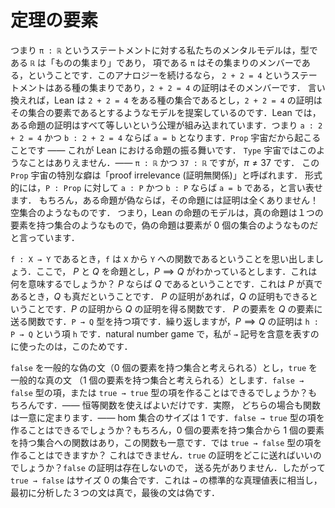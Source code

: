 <!-- # Elements of a theorem -->
# 定理の要素

<!-- So our mental model of the statement `π : ℝ` is that `ℝ`, the type, is “a collection of stuff”, and `π`, the term, is a member of that collection. If we continue with this analogy, it says that the statement `2 + 2 = 4` is some kind of collection, and a proof of `2 + 2 = 4` is a member of that collection. In other words, Lean is suggesting that we model the true/false statement `2 + 2 = 4` as being some sort of a set, and a proof of `2 + 2 = 4` is an element of that set. Now in Lean, it is an inbuilt axiom that all proofs of a proposition are equal. So if `a : 2 + 2 = 4` and `b : 2 + 2 = 4` then `a = b`. This is because we’re working in the `Prop` universe — this is how Propositions behave in Lean. In the `Type` universe the analogue is not remotely true — we have `π : ℝ` and `37 : ℝ` and certainly $\pi\not=37$. This special quirk of the `Prop` universe is called “proof irrelevance”. Formally we could say that if `P : Prop`, if `a : P` and if `b : P` then `a = b`. Of course if a Proposition is false, then it has no proofs at all! It’s like the empty set. So Lean’s model of Propositions is that the true ones are like sets with $1$ element, and the false ones are like sets with $0$ elements. -->

つまり `π : ℝ` というステートメントに対する私たちのメンタルモデルは，型である `ℝ` は「ものの集まり」であり，
項である `π` はその集まりのメンバーである，ということです．このアナロジーを続けるなら，
`2 + 2 = 4` というステートメントはある種の集まりであり，`2 + 2 = 4` の証明はそのメンバーです．
言い換えれば，Lean は `2 + 2 = 4` をある種の集合であるとし，`2 + 2 = 4`
の証明はその集合の要素であるとするようなモデルを提案しているのです．Lean では，
ある命題の証明はすべて等しいという公理が組み込まれています．つまり `a : 2 + 2 = 4` かつ `b : 2 + 2 = 4`
ならば `a = b` となります．`Prop` 宇宙だから起こることです ―― これが Lean における命題の振る舞いです．
`Type` 宇宙ではこのようなことはありえません．―― `π : ℝ` かつ `37 : ℝ` ですが，$\pi\not=37$ です．
この `Prop` 宇宙の特別な癖は「proof irrelevance (証明無関係)」と呼ばれます．
形式的には，`P : Prop` に対して `a : P` かつ `b : P` ならば `a = b` である，と言い表せます．
もちろん，ある命題が偽ならば，その命題には証明は全くありません！空集合のようなものです．
つまり，Lean の命題のモデルは，真の命題は１つの要素を持つ集合のようなもので，偽の命題は要素が $0$
個の集合のようなものだと言っています．

<!-- Recall that if `f : X → Y` then this means that `f` is a function from `X` to `Y`. Now say $P$ and $Q$ are Propositions, and let’s say that we know $P\implies Q$. What does this mean? It means that $P$ implies $Q$. It means that if $P$ is true, then $Q$ is true. It means that if we have a proof of $P$, we can make a proof of $Q$. It is a function from the proofs of $P$ to the proofs of $Q$. It is a function sending an element of $P$ to an element of $Q$. It is a term of type `P → Q`. Again: a proof $h$ of $P\implies Q$ is a term `h : P → Q`. This is why in the natural number game we use the `→` symbol to denote implication. -->

`f : X → Y` であるとき，`f` は `X` から `Y` への関数であるということを思い出しましょう．ここで，
$P$ と $Q$ を命題とし，$P\implies Q$ がわかっているとします．これは何を意味するでしょうか？
$P$ ならば $Q$ であるということです．これは $P$ が真であるとき，$Q$ も真だということです．
$P$ の証明があれば，$Q$ の証明もできるということです．$P$ の証明から $Q$ の証明を得る関数です．
$P$ の要素を $Q$ の要素に送る関数です．`P → Q` 型を持つ項です．繰り返しますが，$P\implies Q$
の証明は `h : P → Q` という項 `h` です．natural number game で，私が `→`
記号を含意を表すのに使ったのは，このためです．

<!-- Let `false` denote a generic false statement (thought of as a set with $0$ elements), and let `true` denote a generic true statement (thought of as a set with $1$ element). Can we construct a term of type `false → false` or a term of type `true → true`? Sure — just use the identity function. In fact, in both cases there is a unique function — the hom sets have size $1$. Can we construct a term of type `false → true`? Sure, there is a function from the set with $0$ elements to a set with $1$ element, and again this function is unique. But can we construct a term of type `true → false`? No we can’t, because where do we send a proof of `true`? There are no proofs of `false` to send it to. So `true → false` is a set of size $0$. This corresponds to the standard truth table for `→`, where the first three statements we analysed were true and the last was false. -->

`false` を一般的な偽の文（$0$ 個の要素を持つ集合と考えられる）とし，`true` を一般的な真の文
（$1$ 個の要素を持つ集合と考えられる）とします．`false → false` 型の項，または `true → true`
型の項を作ることはできるでしょうか？もちろんです．―― 恒等関数を使えばよいだけです．実際，
どちらの場合も関数は一意に定まります．―― hom 集合のサイズは $1$ です．`false → true`
型の項を作ることはできるでしょうか？もちろん，$0$ 個の要素を持つ集合から $1$
個の要素を持つ集合への関数はあり，この関数も一意です．では `true → false` 型の項を作ることはできますか？
これはできません．`true` の証明をどこに送ればいいのでしょうか？`false` の証明は存在しないので，
送る先がありません．したがって `true → false` はサイズ $0$ の集合です．これは `→`
の標準的な真理値表に相当し，最初に分析した３つの文は真で，最後の文は偽です．